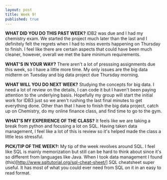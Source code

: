 ```yaml
---
layout: post
title: Week 9!
published: true
---
```


**WHAT DID YOU DO THIS PAST WEEK?** IDB2 was due and I had my chemistry exam. We started the project much later than the last and I definitely felt the regrets when I had to miss events happening on Thursday to finish. I feel like there are certain aspects that could have been much cleaner, however, overall we met the bare minimum requirements.

**WHAT'S IN YOUR WAY?** There aren't a lot of presssing assignments due this week, so I have a little more time. My only issues are the big data midterm on Tuesday and big data project due Thursday morning.

**WHAT WILL YOU DO NEXT WEEK?** Studying the concepts for big data. I need a lot of review on the details, I can code it but I haven't been paying attention to the underlying basis. Hopefully my group will start the initial work for IDB3 just so we aren't rushing the last final minutes to get everything done. Other than that I have to finish the big data project, catch up on Chemistry, do my online finance class, and find time to go to the gym.

**WHAT'S MY EXPERIENCE OF THE CLASS?** It feels like we are taking a break from python and focusing a lot on SQL. Having taken data management, I feel like a lot of this is review so it's helped made the class a little less stressful.

**PICK/TIP OF THE WEEK?:** My tip of the week revolves around SQL. I feel like SQL is mainly memorization but still can be hard to think about since it's so different from languages like Java. When I took data management I found (this)[http://www.sqltutorial.org/sql-cheat-sheet/] SQL cheatsheet super useful. It has most of what you could ever need from SQL on it in an easy to read format.
